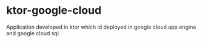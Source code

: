 # ktor-google-cloud
Application developed in ktor which id deployed in google cloud app engine and google cloud sql
